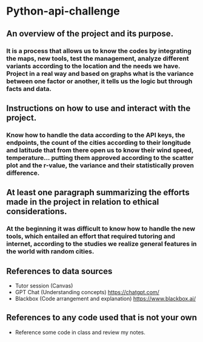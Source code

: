 # Python-api-challenge

## An overview of the project and its purpose.
### It is a process that allows us to know the codes by integrating the maps, new tools, test the management, analyze different variants according to the location and the needs we have. Project in a real way and based on graphs what is the variance between one factor or another, it tells us the logic but through facts and data.

## Instructions on how to use and interact with the project.
### Know how to handle the data according to the API keys, the endpoints, the count of the cities according to their longitude and latitude that from there open us to know their wind speed, temperature... putting them approved according to the scatter plot and the r-value, the variance and their statistically proven difference. 

## At least one paragraph summarizing the efforts made in the project in relation to ethical considerations.
### At the beginning it was difficult to know how to handle the new tools, which entailed an effort that required tutoring and internet, according to the studies we realize general features in the world with random cities.

## References to data sources
- Tutor session (Canvas)
- GPT Chat (Understanding concepts) https://chatgpt.com/
- Blackbox (Code arrangement and explanation) https://www.blackbox.ai/

## References to any code used that is not your own
- Reference some code in class and review my notes.
